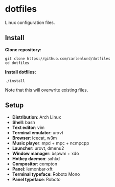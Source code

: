 # dotfiles

Linux configuration files.

## Install

**Clone repository:**

    git clone https://github.com/carlenlund/dotfiles
    cd dotfiles

**Install dotfiles:**

    ./install

Note that this will overwrite existing files.

## Setup

- **Distribution**: Arch Linux
- **Shell**: bash
- **Text editor**: vim
- **Terminal emulator**: urxvt
- **Browser**: icecat, w3m
- **Music player**: mpd + mpc + ncmpcpp
- **Launcher**: urxvt, dmenu2
- **Window manager**: bspwm + xdo
- **Hotkey daemon**: sxhkd
- **Compositor**: compton
- **Panel**: lemonbar-xft
- **Terminal typeface**: Roboto Mono
- **Panel typeface**: Roboto
